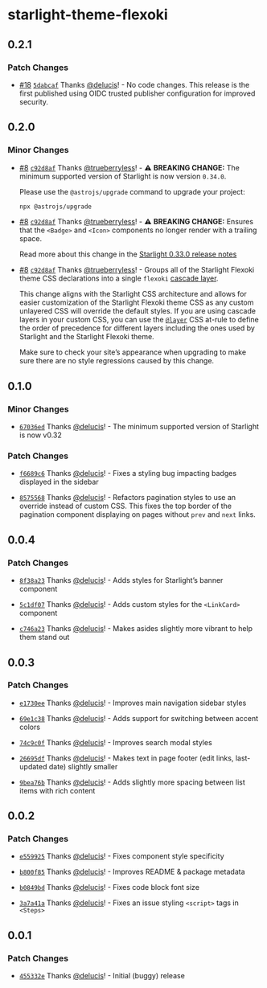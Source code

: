 # starlight-theme-flexoki

## 0.2.1

### Patch Changes

- [#18](https://github.com/delucis/starlight-theme-flexoki/pull/18) [`5dabcaf`](https://github.com/delucis/starlight-theme-flexoki/commit/5dabcaf3da0203a4d838e293d0263fa697218d59) Thanks [@delucis](https://github.com/delucis)! - No code changes. This release is the first published using OIDC trusted publisher configuration for improved security.

## 0.2.0

### Minor Changes

- [#8](https://github.com/delucis/starlight-theme-flexoki/pull/8) [`c92d8af`](https://github.com/delucis/starlight-theme-flexoki/commit/c92d8af97b990b81fcfcb410f64a9f61be60e80c) Thanks [@trueberryless](https://github.com/trueberryless)! - ⚠️ **BREAKING CHANGE:** The minimum supported version of Starlight is now version `0.34.0`.

  Please use the `@astrojs/upgrade` command to upgrade your project:

  ```sh
  npx @astrojs/upgrade
  ```

- [#8](https://github.com/delucis/starlight-theme-flexoki/pull/8) [`c92d8af`](https://github.com/delucis/starlight-theme-flexoki/commit/c92d8af97b990b81fcfcb410f64a9f61be60e80c) Thanks [@trueberryless](https://github.com/trueberryless)! - ⚠️ **BREAKING CHANGE:** Ensures that the `<Badge>` and `<Icon>` components no longer render with a trailing space.

  Read more about this change in the [Starlight 0.33.0 release notes](https://github.com/withastro/starlight/releases/tag/@astrojs/starlight@0.33.0)

- [#8](https://github.com/delucis/starlight-theme-flexoki/pull/8) [`c92d8af`](https://github.com/delucis/starlight-theme-flexoki/commit/c92d8af97b990b81fcfcb410f64a9f61be60e80c) Thanks [@trueberryless](https://github.com/trueberryless)! - Groups all of the Starlight Flexoki theme CSS declarations into a single `flexoki` [cascade layer](https://developer.mozilla.org/en-US/docs/Learn_web_development/Core/Styling_basics/Cascade_layers).

  This change aligns with the Starlight CSS architecture and allows for easier customization of the Starlight Flexoki theme CSS as any custom unlayered CSS will override the default styles. If you are using cascade layers in your custom CSS, you can use the [`@layer`](https://developer.mozilla.org/en-US/docs/Web/CSS/@layer) CSS at-rule to define the order of precedence for different layers including the ones used by Starlight and the Starlight Flexoki theme.

  Make sure to check your site’s appearance when upgrading to make sure there are no style regressions caused by this change.

## 0.1.0

### Minor Changes

- [`67036ed`](https://github.com/delucis/starlight-theme-flexoki/commit/67036ed8ecf18e62411a8c519e1f9e9aa6ed8a07) Thanks [@delucis](https://github.com/delucis)! - The minimum supported version of Starlight is now v0.32

### Patch Changes

- [`f6689c6`](https://github.com/delucis/starlight-theme-flexoki/commit/f6689c63585853eca4d6b2f05f564836d0f5b65c) Thanks [@delucis](https://github.com/delucis)! - Fixes a styling bug impacting badges displayed in the sidebar

- [`8575568`](https://github.com/delucis/starlight-theme-flexoki/commit/8575568274a7c91f4bb7057358bf902186748d41) Thanks [@delucis](https://github.com/delucis)! - Refactors pagination styles to use an override instead of custom CSS. This fixes the top border of the pagination component displaying on pages without `prev` and `next` links.

## 0.0.4

### Patch Changes

- [`8f38a23`](https://github.com/delucis/starlight-theme-flexoki/commit/8f38a2343dc62ba0cd7fa84224033b471633b8e6) Thanks [@delucis](https://github.com/delucis)! - Adds styles for Starlight’s banner component

- [`5c1df07`](https://github.com/delucis/starlight-theme-flexoki/commit/5c1df0770c646faf004c18c95c8eec4a92a6b583) Thanks [@delucis](https://github.com/delucis)! - Adds custom styles for the `<LinkCard>` component

- [`c746a23`](https://github.com/delucis/starlight-theme-flexoki/commit/c746a239f6b93d4b3098cdae3a6958db7269470a) Thanks [@delucis](https://github.com/delucis)! - Makes asides slightly more vibrant to help them stand out

## 0.0.3

### Patch Changes

- [`e1730ee`](https://github.com/delucis/starlight-theme-flexoki/commit/e1730ee89740ca433f07cfb4b529679f5ac1ea9c) Thanks [@delucis](https://github.com/delucis)! - Improves main navigation sidebar styles

- [`69e1c38`](https://github.com/delucis/starlight-theme-flexoki/commit/69e1c382a8225847ce168d5aff03657dee3e5609) Thanks [@delucis](https://github.com/delucis)! - Adds support for switching between accent colors

- [`74c9c0f`](https://github.com/delucis/starlight-theme-flexoki/commit/74c9c0fbc77224db059f6bb87d5396c85cf1ac11) Thanks [@delucis](https://github.com/delucis)! - Improves search modal styles

- [`26695df`](https://github.com/delucis/starlight-theme-flexoki/commit/26695df1f869f739ab564a26a488b355dee38c6c) Thanks [@delucis](https://github.com/delucis)! - Makes text in page footer (edit links, last-updated date) slightly smaller

- [`9bea76b`](https://github.com/delucis/starlight-theme-flexoki/commit/9bea76be60319ebed107ced22e9b9fd4760aa709) Thanks [@delucis](https://github.com/delucis)! - Adds slightly more spacing between list items with rich content

## 0.0.2

### Patch Changes

- [`e559925`](https://github.com/delucis/starlight-theme-flexoki/commit/e559925f619578f551c616d25dc58363cac4b41b) Thanks [@delucis](https://github.com/delucis)! - Fixes component style specificity

- [`b800f85`](https://github.com/delucis/starlight-theme-flexoki/commit/b800f85b0c67edf73850f327c5474504f2e6f781) Thanks [@delucis](https://github.com/delucis)! - Improves README & package metadata

- [`b0849bd`](https://github.com/delucis/starlight-theme-flexoki/commit/b0849bdd7b2bb09ff1b64b32da39bac1a421b273) Thanks [@delucis](https://github.com/delucis)! - Fixes code block font size

- [`3a7a41a`](https://github.com/delucis/starlight-theme-flexoki/commit/3a7a41afad43e8dd1303a2d980eddccfefeb565d) Thanks [@delucis](https://github.com/delucis)! - Fixes an issue styling `<script>` tags in `<Steps>`

## 0.0.1

### Patch Changes

- [`455332e`](https://github.com/delucis/starlight-theme-flexoki/commit/455332e880423bfa124d764c220f17befa441aff) Thanks [@delucis](https://github.com/delucis)! - Initial (buggy) release

